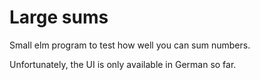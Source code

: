 # Large sums

Small elm program to test how well you can sum numbers.

Unfortunately, the UI is only available in German so far.